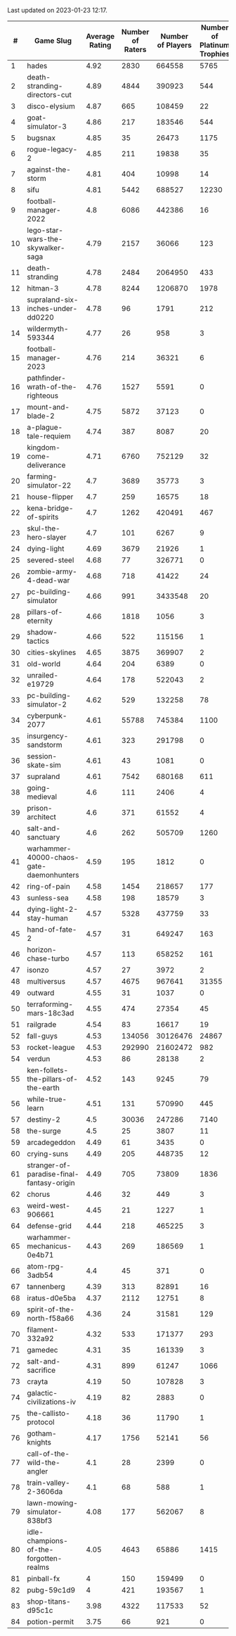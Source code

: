 Last updated on 2023-01-23 12:17.


|#|Game Slug|Average Rating|Number of Raters|Number of Players|Number of Platinum Trophies|Max Rarity (%)|
|---|---|---|---|---|---|---|
|1|hades|4.92|2830|664558|5765|89|
|2|death-stranding-directors-cut|4.89|4844|390923|544|91|
|3|disco-elysium|4.87|665|108459|22|28|
|4|goat-simulator-3|4.86|217|183546|544|92|
|5|bugsnax|4.85|35|26473|1175|97|
|6|rogue-legacy-2|4.85|211|19838|35|3|
|7|against-the-storm|4.81|404|10998|14|37|
|8|sifu|4.81|5442|688527|12230|97|
|9|football-manager-2022|4.8|6086|442386|16|49|
|10|lego-star-wars-the-skywalker-saga|4.79|2157|36066|123|97|
|11|death-stranding|4.78|2484|2064950|433|91|
|12|hitman-3|4.78|8244|1206870|1978|47|
|13|supraland-six-inches-under-dd0220|4.78|96|1791|212|99|
|14|wildermyth-593344|4.77|26|958|3|18|
|15|football-manager-2023|4.76|214|36321|6|79|
|16|pathfinder-wrath-of-the-righteous|4.76|1527|5591|0|51|
|17|mount-and-blade-2|4.75|5872|37123|0|26|
|18|a-plague-tale-requiem|4.74|387|8087|20|92|
|19|kingdom-come-deliverance|4.71|6760|752129|32|30|
|20|farming-simulator-22|4.7|3689|35773|3|77|
|21|house-flipper|4.7|259|16575|18|94|
|22|kena-bridge-of-spirits|4.7|1262|420491|467|94|
|23|skul-the-hero-slayer|4.7|101|6267|9|95|
|24|dying-light|4.69|3679|21926|1|95|
|25|severed-steel|4.68|77|326771|0|15|
|26|zombie-army-4-dead-war|4.68|718|41422|24|67|
|27|pc-building-simulator|4.66|991|3433548|20|48|
|28|pillars-of-eternity|4.66|1818|1056|3|81|
|29|shadow-tactics|4.66|522|115156|1|3|
|30|cities-skylines|4.65|3875|369907|2|71|
|31|old-world|4.64|204|6389|0|82|
|32|unrailed-e19729|4.64|178|522043|2|9|
|33|pc-building-simulator-2|4.62|529|132258|78|75|
|34|cyberpunk-2077|4.61|55788|745384|1100|65|
|35|insurgency-sandstorm|4.61|323|291798|0|5|
|36|session-skate-sim|4.61|43|1081|0|27|
|37|supraland|4.61|7542|680168|611|99|
|38|going-medieval|4.6|111|2406|4|68|
|39|prison-architect|4.6|371|61552|4|29|
|40|salt-and-sanctuary|4.6|262|505709|1260|83|
|41|warhammer-40000-chaos-gate-daemonhunters|4.59|195|1812|0|3|
|42|ring-of-pain|4.58|1454|218657|177|96|
|43|sunless-sea|4.58|198|18579|3|36|
|44|dying-light-2-stay-human|4.57|5328|437759|33|7|
|45|hand-of-fate-2|4.57|31|649247|163|72|
|46|horizon-chase-turbo|4.57|113|658252|161|88|
|47|isonzo|4.57|27|3972|2|57|
|48|multiversus|4.57|4675|967641|31355|75|
|49|outward|4.55|31|1037|0|72|
|50|terraforming-mars-18c3ad|4.55|474|27354|45|44|
|51|railgrade|4.54|83|16617|19|98|
|52|fall-guys|4.53|134056|30126476|24867|1|
|53|rocket-league|4.53|292990|21602472|982|78|
|54|verdun|4.53|86|28138|2|76|
|55|ken-follets-the-pillars-of-the-earth|4.52|143|9245|79|44|
|56|while-true-learn|4.51|131|570990|445|93|
|57|destiny-2|4.5|30036|247286|7140|94|
|58|the-surge|4.5|25|3807|11|94|
|59|arcadegeddon|4.49|61|3435|0|90|
|60|crying-suns|4.49|205|448735|12|66|
|61|stranger-of-paradise-final-fantasy-origin|4.49|705|73809|1836|98|
|62|chorus|4.46|32|449|3|86|
|63|weird-west-906661|4.45|21|1227|1|85|
|64|defense-grid|4.44|218|465225|3|80|
|65|warhammer-mechanicus-0e4b71|4.43|269|186569|1|25|
|66|atom-rpg-3adb54|4.4|45|371|0|98|
|67|tannenberg|4.39|313|82891|16|88|
|68|iratus-d0e5ba|4.37|2112|12751|8|85|
|69|spirit-of-the-north-f58a66|4.36|24|31581|129|65|
|70|filament-332a92|4.32|533|171377|293|93|
|71|gamedec|4.31|35|161339|3|27|
|72|salt-and-sacrifice|4.31|899|61247|1066|91|
|73|crayta|4.19|50|107828|3|23|
|74|galactic-civilizations-iv|4.19|82|2883|0|79|
|75|the-callisto-protocol|4.18|36|11790|1|4|
|76|gotham-knights|4.17|1756|52141|56|25|
|77|call-of-the-wild-the-angler|4.1|28|2399|0|63|
|78|train-valley-2-3606da|4.1|68|588|1|89|
|79|lawn-mowing-simulator-838bf3|4.08|177|562067|8|85|
|80|idle-champions-of-the-forgotten-realms|4.05|4643|65886|1415|5|
|81|pinball-fx|4|150|159499|0|86|
|82|pubg-59c1d9|4|421|193567|1|73|
|83|shop-titans-d95c1c|3.98|4322|117533|52|97|
|84|potion-permit|3.75|66|921|0|98|

